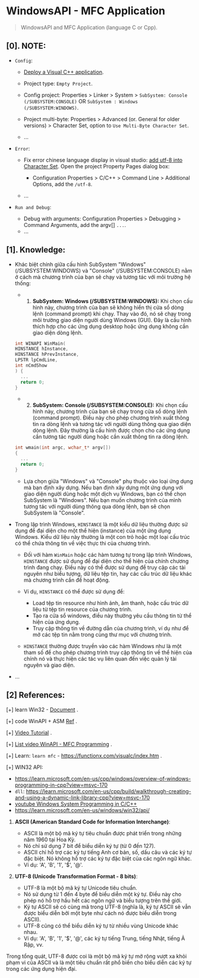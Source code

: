 # WindowsAPI - MFC Application

> WindowsAPI and MFC Application (language C or Cpp).

## [0]. NOTE:

- `Config`:
  - [Deploy a Visual C++ application](https://learn.microsoft.com/en-us/cpp/windows/walkthrough-deploying-a-visual-cpp-application-by-using-a-setup-project?view=msvc-170).
  - Project type: `Empty Project`.

  - Config project: Properties > Linker > System > `SubSystem: Console (/SUBSYSTEM:CONSOLE)` OR `SubSystem : Windows (/SUBSYSTEM:WINDOWS)`.

  - Project multi-byte: Properties > Advanced (or. General for older versions) > Character Set, option to `Use Multi-Byte Character Set`.
  - ...

- `Error`:
  - Fix error chinese language display in visual studio: [add utf-8 into Character Set](https://learn.microsoft.com/en-us/cpp/build/reference/utf-8-set-source-and-executable-character-sets-to-utf-8?view=msvc-170#set-the-option-in-visual-studio-or-programmatically). Open the project Property Pages dialog box:
    - Configuration Properties > C/C++ > Command Line > Additional Options, add the `/utf-8`.

  - ...
 
- `Run and Debug`:
  - Debug with arguments: Configuration Properties > Debugging > Command Arguments, add the argv[] `...`.
  - ...

## [1]. Knowledge:

- Khác biệt chính giữa cấu hình SubSystem "Windows" (/SUBSYSTEM:WINDOWS) và "Console" (/SUBSYSTEM:CONSOLE) nằm ở cách mà chương trình của bạn sẽ chạy và tương tác với môi trường hệ thống:

  - 1. **SubSystem: Windows (/SUBSYSTEM:WINDOWS):** Khi chọn cấu hình này, chương trình của bạn sẽ không hiển thị cửa sổ dòng lệnh (command prompt) khi chạy. Thay vào đó, nó sẽ chạy trong môi trường giao diện người dùng Windows (GUI). Đây là cấu hình thích hợp cho các ứng dụng desktop hoặc ứng dụng không cần giao diện dòng lệnh.
  ```cpp
  int WINAPI WinMain(
  HINSTANCE hInstance,
  HINSTANCE hPrevInstance,
  LPSTR lpCmdLine,
  int nCmdShow
  ) {
    ...
    return 0;
  }
  ```
  - 2. **SubSystem: Console (/SUBSYSTEM:CONSOLE):** Khi chọn cấu hình này, chương trình của bạn sẽ chạy trong cửa sổ dòng lệnh (command prompt). Điều này cho phép chương trình xuất thông tin ra dòng lệnh và tương tác với người dùng thông qua giao diện dòng lệnh. Đây thường là cấu hình được chọn cho các ứng dụng cần tương tác người dùng hoặc cần xuất thông tin ra dòng lệnh.
  ```cpp
  int wmain(int argc, wchar_t* argv[])
  {
    ...
    return 0;
  }
  ```
  - Lựa chọn giữa "Windows" và "Console" phụ thuộc vào loại ứng dụng mà bạn định xây dựng. Nếu bạn định xây dựng một ứng dụng với giao diện người dùng hoặc một dịch vụ Windows, bạn có thể chọn SubSystem là "Windows". Nếu bạn muốn chương trình của mình tương tác với người dùng thông qua dòng lệnh, bạn sẽ chọn SubSystem là "Console".

- Trong lập trình Windows, `HINSTANCE` là một kiểu dữ liệu thường được sử dụng để đại diện cho một thể hiện (instance) của một ứng dụng Windows. Kiểu dữ liệu này thường là một con trỏ hoặc một loại cấu trúc có thể chứa thông tin về việc thực thi của chương trình.

  - Đối với hàm `WinMain` hoặc các hàm tương tự trong lập trình Windows, `HINSTANCE` được sử dụng để đại diện cho thể hiện của chính chương trình đang chạy. Điều này có thể được sử dụng để truy cập các tài nguyên như biểu tượng, dữ liệu tệp tin, hay các cấu trúc dữ liệu khác mà chương trình cần để hoạt động.

  - Ví dụ, `HINSTANCE` có thể được sử dụng để:

    - Load tệp tin resource như hình ảnh, âm thanh, hoặc cấu trúc dữ liệu từ tệp tin resource của chương trình.
    - Tạo ra cửa sổ windows, điều này thường yêu cầu thông tin từ thể hiện của ứng dụng.
    - Truy cập thông tin về đường dẫn của chương trình, ví dụ như để mở các tệp tin nằm trong cùng thư mục với chương trình.

  - `HINSTANCE` thường được truyền vào các hàm Windows như là một tham số để cho phép chương trình truy cập thông tin về thể hiện của chính nó và thực hiện các tác vụ liên quan đến việc quản lý tài nguyên và giao diện.

- ...

## [2] References:

[+] learn Win32 - [Document](http://www.winprog.org/tutorial/start.html) .

[+] code WinAPI + ASM [Ref](https://www.youtube.com/watch?v=pdgmlto7Uwc) .

[+] [Video Tutorial](https://www.youtube.com/watch?v=yvWYggka30A) .

[+] [List video WinAPI - MFC Programming](https://www.youtube.com/watch?v=60O6B2Di5RE&list=PLfszubEEhakf7mGTDjsImyp-YGU69_S5k&index=42) .

[+] Learn: `learn mfc` - https://functionx.com/visualc/index.htm .

[+] WIN32 API:
- https://learn.microsoft.com/en-us/cpp/windows/overview-of-windows-programming-in-cpp?view=msvc-170
- `dll`: https://learn.microsoft.com/en-us/cpp/build/walkthrough-creating-and-using-a-dynamic-link-library-cpp?view=msvc-170
- [youtube Windows System Programming in C/C++](https://www.youtube.com/watch?v=B999K9yztnI&list=PLDpFwQfbVxIw_rysNCHPeGmh6wIUnhjrt)
- https://learn.microsoft.com/en-us/windows/win32/api/


1. **ASCII (American Standard Code for Information Interchange)**:
   - ASCII là một bộ mã ký tự tiêu chuẩn được phát triển trong những năm 1960 tại Hoa Kỳ.
   - Nó chỉ sử dụng 7 bit để biểu diễn ký tự (từ 0 đến 127).
   - ASCII chỉ hỗ trợ các ký tự tiếng Anh cơ bản, số, dấu câu và các ký tự đặc biệt. Nó không hỗ trợ các ký tự đặc biệt của các ngôn ngữ khác.
   - Ví dụ: 'A', 'B', '1', '$', '@'.

2. **UTF-8 (Unicode Transformation Format - 8 bits)**:
   - UTF-8 là một bộ mã ký tự Unicode tiêu chuẩn.
   - Nó sử dụng từ 1 đến 4 byte để biểu diễn một ký tự. Điều này cho phép nó hỗ trợ hầu hết các ngôn ngữ và biểu tượng trên thế giới.
   - Ký tự ASCII sẽ có cùng mã trong UTF-8 (nghĩa là, ký tự ASCII sẽ vẫn được biểu diễn bởi một byte như cách nó được biểu diễn trong ASCII).
   - UTF-8 cũng có thể biểu diễn ký tự từ nhiều vùng Unicode khác nhau.
   - Ví dụ: 'A', 'B', '1', '$', '@', các ký tự tiếng Trung, tiếng Nhật, tiếng Ả Rập, vv.

Trong tổng quát, UTF-8 được coi là một bộ mã ký tự mở rộng vượt xa khỏi phạm vi của ASCII và là một tiêu chuẩn rất phổ biến cho biểu diễn các ký tự trong các ứng dụng hiện đại.




      

      
